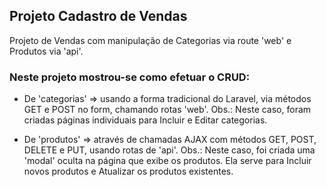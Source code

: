 ## Projeto Cadastro de Vendas

Projeto de Vendas com manipulação de Categorias via route 'web' e Produtos via 'api'.

### Neste projeto mostrou-se como efetuar o CRUD:

* De 'categorias' => usando a forma tradicional do Laravel, via métodos GET e POST no form, chamando rotas 'web'. 
    Obs.: Neste caso, foram criadas páginas individuais para Incluir e Editar categorias. 

* De 'produtos' => através de chamadas AJAX com métodos GET, POST, DELETE e PUT, usando rotas de 'api'.
    Obs.: Neste caso, foi criada uma 'modal' oculta na página que exibe os produtos.
          Ela serve para Incluir novos produtos e Atualizar os produtos existentes.
